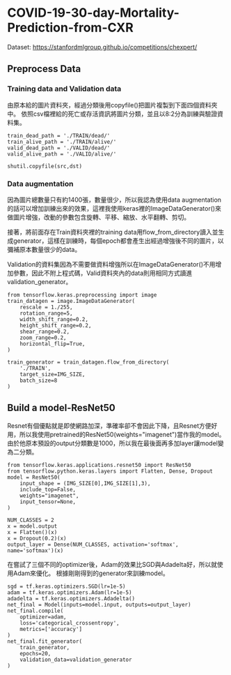 # COVID-19-30-day-Mortality-Prediction-from-CXR

Dataset: https://stanfordmlgroup.github.io/competitions/chexpert/

## Preprocess Data
### Training data and Validation data
由原本給的圖片資料夾，經過分類後用copyfile()把圖片複製到下面四個資料夾中。
依照csv檔裡給的死亡或存活資訊將圖片分類，並且以8:2分為訓練與驗證資料集。
```python=
train_dead_path = './TRAIN/dead/'
train_alive_path = './TRAIN/alive/'
valid_dead_path = './VALID/dead/'
valid_alive_path = './VALID/alive/'
```

```python=
shutil.copyfile(src,dst)
```

### Data augmentation
因為圖片總數量只有約1400張，數量很少，所以我認為使用data augmentation的話可以增加訓練出來的效果，這裡我使用keras裡的ImageDataGenerator()來做圖片增強，改動的參數包含旋轉、平移、縮放、水平翻轉、剪切。

接著，將前面存在Train資料夾裡的training data用flow_from_directory讀入並生成generator，這樣在訓練時，每個epoch都會產生出經過增強後不同的圖片，以彌補原本數量很少的data。

Validation的資料集因為不需要做資料增強所以在ImageDataGenerator()不用增加參數，因此不附上程式碼，Valid資料夾內的data則用相同方式讀進validation_generator。
```python=
from tensorflow.keras.preprocessing import image
train_datagen = image.ImageDataGenerator( 
    rescale = 1./255,
    rotation_range=5,    
    width_shift_range=0.2,
    height_shift_range=0.2,
    shear_range=0.2,
    zoom_range=0.2,
    horizontal_flip=True,
)
```
```python=
train_generator = train_datagen.flow_from_directory(
    './TRAIN',
    target_size=IMG_SIZE,
    batch_size=8
)
```
## Build a model-ResNet50
Resnet有個優點就是即使網路加深，準確率卻不會因此下降，且Resnet方便好用，所以我使用pretrained的ResNet50(weights="imagenet")當作我的model。
由於他原本預設的output分類數是1000，所以我在最後面再多加layer讓model變為二分類。
```python=
from tensorflow.keras.applications.resnet50 import ResNet50
from tensorflow.python.keras.layers import Flatten, Dense, Dropout
model = ResNet50(
    input_shape = (IMG_SIZE[0],IMG_SIZE[1],3),
    include_top=False,
    weights="imagenet",
    input_tensor=None,
)

NUM_CLASSES = 2
x = model.output
x = Flatten()(x)
x = Dropout(0.2)(x)
output_layer = Dense(NUM_CLASSES, activation='softmax', name='softmax')(x)
```
在嘗試了三個不同的optimizer後，Adam的效果比SGD與Adadelta好，所以就使用Adam來優化。
根據剛剛得到的generator來訓練model。
```python=
sgd = tf.keras.optimizers.SGD(lr=1e-5)
adam = tf.keras.optimizers.Adam(lr=1e-5)
adadelta = tf.keras.optimizers.Adadelta()
net_final = Model(inputs=model.input, outputs=output_layer)
net_final.compile(
    optimizer=adam,
    loss='categorical_crossentropy',
    metrics=['accuracy']
)
net_final.fit_generator(
    train_generator,
    epochs=20,
    validation_data=validation_generator
)

```